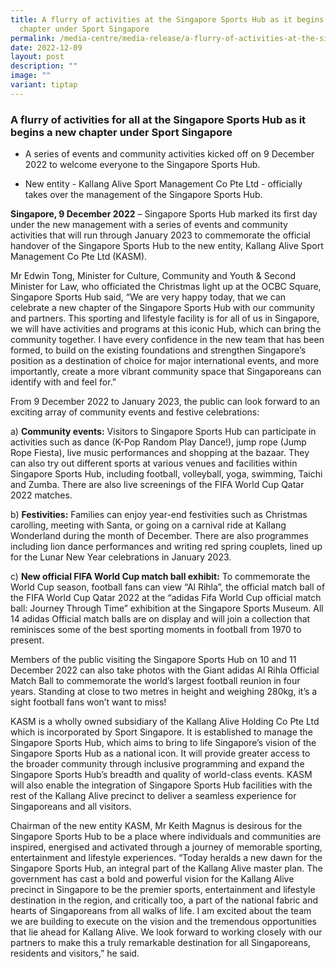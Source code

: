 ```yaml
---
title: A flurry of activities at the Singapore Sports Hub as it begins a new
  chapter under Sport Singapore
permalink: /media-centre/media-release/a-flurry-of-activities-at-the-singapore-sports-hub-as-it-begins-a-new/
date: 2022-12-09
layout: post
description: ""
image: ""
variant: tiptap
---
```

<h3><strong>A flurry of activities for all at the Singapore Sports Hub as it begins a new chapter under Sport Singapore</strong></h3>
<ul data-tight="true" class="tight">
<li>
<p>A series of events and community activities kicked off on 9 December 2022
to welcome everyone to the Singapore Sports Hub.</p>
</li>
<li>
<p>New entity - Kallang Alive Sport Management Co Pte Ltd - officially takes
over the management of the Singapore Sports Hub.</p>
</li>
</ul>
<p><strong>Singapore, 9 December 2022</strong> – Singapore Sports Hub marked
its first day under the new management with a series of events and community
activities that will run through January 2023 to commemorate the official
handover of the Singapore Sports Hub to the new entity, Kallang Alive Sport
Management Co Pte Ltd (KASM).</p>
<p>Mr Edwin Tong, Minister for Culture, Community and Youth &amp; Second
Minister for Law, who officiated the Christmas light up at the OCBC Square,
Singapore Sports Hub said, “We are very happy today, that we can celebrate
a new chapter of the Singapore Sports Hub with our community and partners.
This sporting and lifestyle facility is for all of us in Singapore, we
will have activities and programs at this iconic Hub, which can bring the
community together. I have every confidence in the new team that has been
formed, to build on the existing foundations and strengthen Singapore’s
position as a destination of choice for major international events, and
more importantly, create a more vibrant community space that Singaporeans
can identify with and feel for.”</p>
<p>From 9 December 2022 to January 2023, the public can look forward to an
exciting array of community events and festive celebrations:</p>
<p>a) <strong>Community events:</strong> Visitors to Singapore Sports Hub can
participate in activities such as dance (K-Pop Random Play Dance!), jump
rope (Jump Rope Fiesta), live music performances and shopping at the bazaar.
They can also try out different sports at various venues and facilities
within Singapore Sports Hub, including football, volleyball, yoga, swimming,
Taichi and Zumba. There are also live screenings of the FIFA World Cup
Qatar 2022 matches.</p>
<p>b) <strong>Festivities:</strong> Families can enjoy year-end festivities
such as Christmas carolling, meeting with Santa, or going on a carnival
ride at Kallang Wonderland during the month of December. There are also
programmes including lion dance performances and writing red spring couplets,
lined up for the Lunar New Year celebrations in January 2023.</p>
<p>c) <strong>New official FIFA World Cup match ball exhibit:</strong> To commemorate
the World Cup season, football fans can view “Al Rihla”, the official match
ball of the FIFA World Cup Qatar 2022 at the “adidas Fifa World Cup official
match ball: Journey Through Time” exhibition at the Singapore Sports Museum.
All 14 adidas Official match balls are on display and will join a collection
that reminisces some of the best sporting moments in football from 1970
to present.</p>
<p>Members of the public visiting the Singapore Sports Hub on 10 and 11 December
2022 can also take photos with the Giant adidas Al Rihla Official Match
Ball to commemorate the world’s largest football reunion in four years.
Standing at close to two metres in height and weighing 280kg, it’s a sight
football fans won’t want to miss!</p>
<p>KASM is a wholly owned subsidiary of the Kallang Alive Holding Co Pte
Ltd which is incorporated by Sport Singapore. It is established to manage
the Singapore Sports Hub, which aims to bring to life Singapore’s vision
of the Singapore Sports Hub as a national icon. It will provide greater
access to the broader community through inclusive programming and expand
the Singapore Sports Hub’s breadth and quality of world-class events. KASM
will also enable the integration of Singapore Sports Hub facilities with
the rest of the Kallang Alive precinct to deliver a seamless experience
for Singaporeans and all visitors.</p>
<p>Chairman of the new entity KASM, Mr Keith Magnus is desirous for the Singapore
Sports Hub to be a place where individuals and communities are inspired,
energised and activated through a journey of memorable sporting, entertainment
and lifestyle experiences. “Today heralds a new dawn for the Singapore
Sports Hub, an integral part of the Kallang Alive master plan. The government
has cast a bold and powerful vision for the Kallang Alive precinct in Singapore
to be the premier sports, entertainment and lifestyle destination in the
region, and critically too, a part of the national fabric and hearts of
Singaporeans from all walks of life. I am excited about the team we are
building to execute on the vision and the tremendous opportunities that
lie ahead for Kallang Alive. We look forward to working closely with our
partners to make this a truly remarkable destination for all Singaporeans,
residents and visitors,” he said.</p>
<p></p>